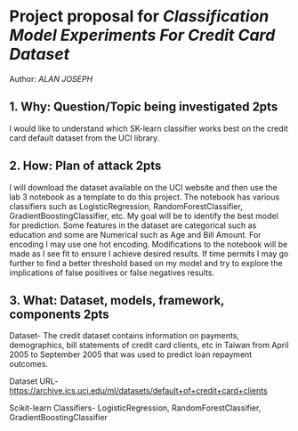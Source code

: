 # Project proposal for *Classification Model Experiments For Credit Card Dataset*
Author: *ALAN JOSEPH*

## 1. Why: Question/Topic being investigated 2pts

I would like to understand which SK-learn classifier works best on the credit card default dataset from the UCI library.


## 2. How: Plan of attack 2pts

I will download the dataset available on the UCI website and then use the lab 3 notebook as a template to do this project. The notebook has various classifiers such as LogisticRegression, RandomForestClassifier, GradientBoostingClassifier, etc. My goal will be to identify the best model for prediction. Some features in the dataset are categorical such as education and some are Numerical such as Age and Bill Amount. For encoding I may use one hot encoding. Modifications to the notebook will be made as I see fit to ensure I achieve desired results. 
If time permits I may go further to find a better threshold based on my model and try to explore the implications of false positives or false negatives results.


## 3. What: Dataset, models, framework, components 2pts

Dataset- The credit dataset contains information on payments, demographics, bill statements of credit card clients, etc in Taiwan from April 2005 to September 2005 that was used to predict loan repayment outcomes.

Dataset URL-https://archive.ics.uci.edu/ml/datasets/default+of+credit+card+clients

Scikit-learn Classifiers- LogisticRegression, RandomForestClassifier, GradientBoostingClassifier